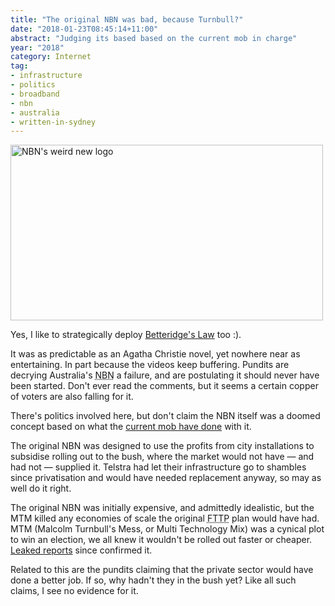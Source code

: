 ```yaml
---
title: "The original NBN was bad, because Turnbull?"
date: "2018-01-23T08:45:14+11:00"
abstract: "Judging its based based on the current mob in charge"
year: "2018"
category: Internet
tag:
- infrastructure
- politics
- broadband
- nbn
- australia
- written-in-sydney
---
```

<p><img src="https://rubenerd.com/files/2016/nbn.jpg" srcset="https://rubenerd.com/files/2016/nbn.jpg 1x, https://rubenerd.com/files/2016/nbn@2x.jpg 2x" alt="NBN's weird new logo" style="width:500px; height:281px" /></p>

Yes, I like to strategically deploy [Betteridge's Law] too :).

It was as predictable as an Agatha Christie novel, yet nowhere near as entertaining. In part because the videos keep buffering. Pundits are decrying Australia's <abbr title="National Broadband Network">NBN</abbr> a failure, and are postulating it should never have been started. Don't ever read the comments, but it seems a certain copper of voters are also falling for it.

There's politics involved here, but don't claim the NBN itself was a doomed concept based on what the [current mob have done] with it.

The original NBN was designed to use the profits from city installations to subsidise rolling out to the bush, where the market would not have — and had not — supplied it. Telstra had let their infrastructure go to shambles since privatisation and would have needed replacement anyway, so may as well do it right.

The original NBN was initially expensive, and admittedly idealistic, but the MTM killed any economies of scale the original <abbr title="fibre to the premesis">FTTP</abbr> plan would have had. MTM (Malcolm Turnbull's Mess, or Multi Technology Mix) was a cynical plot to win an election, we all knew it wouldn't be rolled out faster or cheaper. [Leaked reports] since confirmed it.

Related to this are the pundits claiming that the private sector would have done a better job. If so, why hadn't they in the bush yet? Like all such claims, I see no evidence for it.

[Betteridge's Law]: https://rubenerd.com/considered-harmful-is-considered-harmful/
[current mob have done]: https://rubenerd.com/whos-to-blame-for-slow-australian-broadband/
[Leaked reports]: https://rubenerd.com/australias-failed-nbn/

